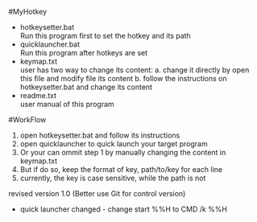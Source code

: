 #MyHotkey
  - hotkeysetter.bat </br>
	Run this program first to set the hotkey and its path
  - quicklauncher.bat </br>
	Run this program after hotkeys are set
  - keymap.txt  </br>
	user has two way to change its content:
	  a. change it directly by open this file and modify file its content 
          b. follow the instructions on hotkeysetter.bat and change its content
  - readme.txt </br>
	user manual of this program

#WorkFlow
1. open hotkeysetter.bat and follow its instructions 
2. open quicklauncher to quick launch your target program
3. Or your can ommit step 1 by manually changing the content in keymap.txt 
4. But if do so, keep the format of 
	key, path/to/key 
   for each line 
5. currently, the key is case sensitive, while the path is not


revised version 1.0 (Better use Git for control version)
  - quick launcher changed - change start %%H to CMD /k %%H
